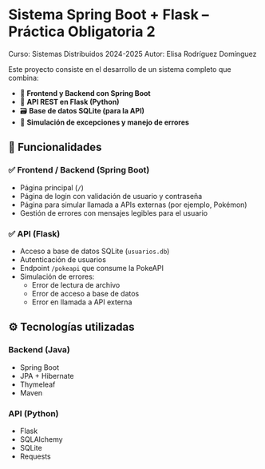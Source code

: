 # Sistema Spring Boot + Flask – Práctica Obligatoria 2

Curso: Sistemas Distribuidos 2024-2025
Autor: Elisa Rodríguez Domínguez

Este proyecto consiste en el desarrollo de un sistema completo que combina:

- 🧩 **Frontend y Backend con Spring Boot**
- 🐍 **API REST en Flask (Python)**
- 🗃️ **Base de datos SQLite (para la API)**
- 🎯 **Simulación de excepciones y manejo de errores**


## 🧪 Funcionalidades

### ✅ Frontend / Backend (Spring Boot)
- Página principal (`/`)
- Página de login con validación de usuario y contraseña
- Página para simular llamada a APIs externas (por ejemplo, Pokémon)
- Gestión de errores con mensajes legibles para el usuario

### ✅ API (Flask)
- Acceso a base de datos SQLite (`usuarios.db`)
- Autenticación de usuarios
- Endpoint `/pokeapi` que consume la PokeAPI
- Simulación de errores:
  - Error de lectura de archivo
  - Error de acceso a base de datos
  - Error en llamada a API externa

## ⚙️ Tecnologías utilizadas

### Backend (Java)
- Spring Boot
- JPA + Hibernate
- Thymeleaf
- Maven

### API (Python)
- Flask
- SQLAlchemy
- SQLite
- Requests
